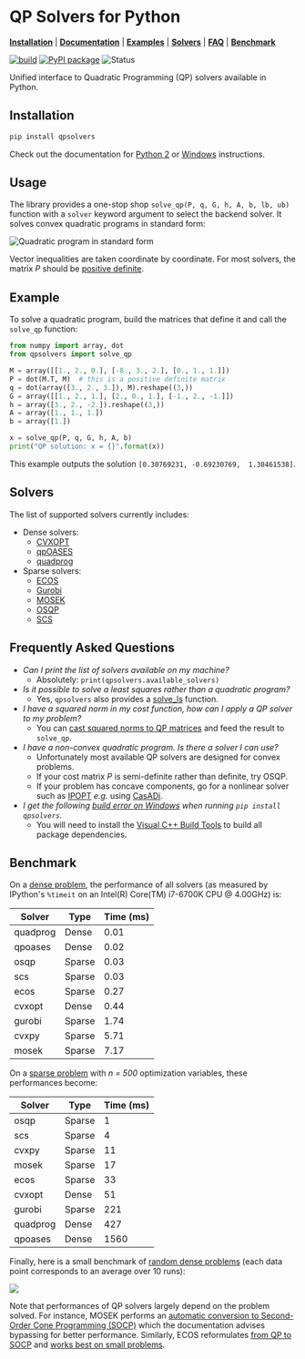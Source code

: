 # QP Solvers for Python

[**Installation**](#installation)
| [**Documentation**](https://scaron.info/doc/qpsolvers/)
| [**Examples**](examples)
| [**Solvers**](#solvers)
| [**FAQ**](#frequently-asked-questions)
| [**Benchmark**](#benchmark)

[![build](https://img.shields.io/github/workflow/status/stephane-caron/qpsolvers/CI)](https://github.com/stephane-caron/qpsolvers/actions)
[![PyPI package](https://img.shields.io/pypi/v/qpsolvers)](https://pypi.org/project/qpsolvers/)
![Status](https://img.shields.io/pypi/status/qpsolvers)

Unified interface to Quadratic Programming (QP) solvers available in Python.

## Installation

```sh
pip install qpsolvers
```
Check out the documentation for [Python 2](https://scaron.info/doc/qpsolvers/installation.html#python-2) or [Windows](https://scaron.info/doc/qpsolvers/installation.html#windows) instructions.

## Usage

The library provides a one-stop shop ``solve_qp(P, q, G, h, A, b, lb, ub)`` function with a ``solver`` keyword argument to select the backend solver. It solves convex quadratic programs in standard form:

![Quadratic program in standard form](https://raw.githubusercontent.com/stephane-caron/qpsolvers/master/doc/src/images/qp.gif)

Vector inequalities are taken coordinate by coordinate. For most solvers, the matrix *P* should be [positive definite](https://en.wikipedia.org/wiki/Definite_symmetric_matrix).

## Example

To solve a quadratic program, build the matrices that define it and call the ``solve_qp`` function:

```python
from numpy import array, dot
from qpsolvers import solve_qp

M = array([[1., 2., 0.], [-8., 3., 2.], [0., 1., 1.]])
P = dot(M.T, M)  # this is a positive definite matrix
q = dot(array([3., 2., 3.]), M).reshape((3,))
G = array([[1., 2., 1.], [2., 0., 1.], [-1., 2., -1.]])
h = array([3., 2., -2.]).reshape((3,))
A = array([1., 1., 1.])
b = array([1.])

x = solve_qp(P, q, G, h, A, b)
print("QP solution: x = {}".format(x))
```

This example outputs the solution ``[0.30769231, -0.69230769,  1.38461538]``.

## Solvers

The list of supported solvers currently includes:

- Dense solvers:
    - [CVXOPT](http://cvxopt.org/)
    - [qpOASES](https://github.com/coin-or/qpOASES)
    - [quadprog](https://pypi.python.org/pypi/quadprog/)
- Sparse solvers:
    - [ECOS](https://web.stanford.edu/~boyd/papers/ecos.html)
    - [Gurobi](https://www.gurobi.com/)
    - [MOSEK](https://mosek.com/)
    - [OSQP](https://github.com/oxfordcontrol/osqp)
    - [SCS](https://github.com/cvxgrp/scs)

## Frequently Asked Questions

- *Can I print the list of solvers available on my machine?*
  - Absolutely: ``print(qpsolvers.available_solvers)``
- *Is it possible to solve a least squares rather than a quadratic program?*
  - Yes, `qpsolvers` also provides a [solve\_ls](https://scaron.info/doc/qpsolvers/least-squares.html#qpsolvers.solve_ls) function.
- *I have a squared norm in my cost function, how can I apply a QP solver to my problem?*
  - You can [cast squared norms to QP matrices](https://scaron.info/teaching/conversion-from-least-squares-to-quadratic-programming.html) and feed the result to `solve_qp`.
- *I have a non-convex quadratic program. Is there a solver I can use?*
  - Unfortunately most available QP solvers are designed for convex problems.
  - If your cost matrix *P* is semi-definite rather than definite, try OSQP.
  - If your problem has concave components, go for a nonlinear solver such as [IPOPT](https://pypi.org/project/ipopt/) *e.g.* using [CasADi](https://web.casadi.org/).
- *I get the following [build error on Windows](https://github.com/stephane-caron/qpsolvers/issues/28) when running `pip install qpsolvers`.*
  - You will need to install the [Visual C++ Build Tools](https://visualstudio.microsoft.com/visual-cpp-build-tools/) to build all package dependencies.

## Benchmark

On a [dense problem](examples/benchmark_dense_problem.py), the performance of all solvers (as measured by IPython's ``%timeit`` on an Intel(R) Core(TM) i7-6700K CPU @ 4.00GHz) is:

| Solver   | Type   | Time (ms) |
| -------- | ------ | --------- |
| quadprog | Dense  | 0.01      |
| qpoases  | Dense  | 0.02      |
| osqp     | Sparse | 0.03      |
| scs      | Sparse | 0.03      |
| ecos     | Sparse | 0.27      |
| cvxopt   | Dense  | 0.44      |
| gurobi   | Sparse | 1.74      |
| cvxpy    | Sparse | 5.71      |
| mosek    | Sparse | 7.17      |

On a [sparse problem](examples/benchmark_sparse_problem.py) with *n = 500* optimization variables, these performances become:

| Solver   | Type   | Time (ms) |
| -------- | ------ | --------- |
| osqp     | Sparse |    1      |
| scs      | Sparse |    4      |
| cvxpy    | Sparse |   11      |
| mosek    | Sparse |   17      |
| ecos     | Sparse |   33      |
| cvxopt   | Dense  |   51      |
| gurobi   | Sparse |  221      |
| quadprog | Dense  |  427      |
| qpoases  | Dense  | 1560      |

Finally, here is a small benchmark of [random dense problems](examples/benchmark_random_problems.py) (each data point corresponds to an average over 10 runs):

<img src="https://scaron.info/images/qp-benchmark-2022.png">

Note that performances of QP solvers largely depend on the problem solved. For instance, MOSEK performs an [automatic conversion to Second-Order Cone Programming (SOCP)](https://docs.mosek.com/8.1/pythonapi/prob-def-quadratic.html) which the documentation advises bypassing for better performance. Similarly, ECOS reformulates [from QP to SOCP](qpsolvers/solvers/convert_to_socp.py) and [works best on small problems](https://web.stanford.edu/%7Eboyd/papers/ecos.html).
